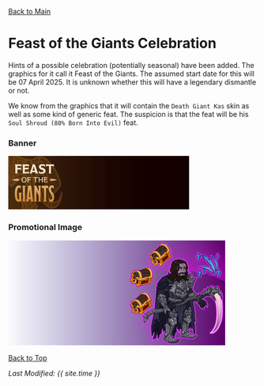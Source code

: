 [Back to Main](index.md)

# Feast of the Giants Celebration

Hints of a possible celebration (potentially seasonal) have been added. The graphics for it call it Feast of the Giants. The assumed start date for this will be 07 April 2025. It is unknown whether this will have a legendary dismantle or not.

We know from the graphics that it will contain the `Death Giant Kas` skin as well as some kind of generic feat. The suspicion is that the feat will be his `Soul Shroud (80% Born Into Evil)` feat.

### Banner

![Banner Image](images/feastofthegiants/banner.png)

### Promotional Image

![Banner Image](images/feastofthegiants/left.png)

[Back to Top](#top)

*Last Modified: {{ site.time }}*